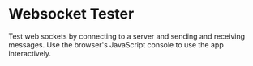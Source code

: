 Websocket Tester
================

Test web sockets by connecting to a server and sending and receiving messages. Use the browser's JavaScript console to
use the app interactively.
